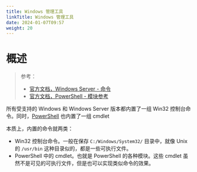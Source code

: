 ```yaml
---
title: Windows 管理工具
linkTitle: Windows 管理工具
date: 2024-01-07T09:57
weight: 20
---
```


# 概述

> 参考：
>
> - [官方文档，Windows Server - 命令](https://learn.microsoft.com/en-us/windows-server/administration/windows-commands/windows-commands)
> - [官方文档，PowerShell - 模块参考](https://learn.microsoft.com/en-us/powershell/module)

所有受支持的 Windows 和 Windows Server 版本都内置了一组 Win32 控制台命令。同时，[PowerShell](/docs/1.操作系统/Terminal%20与%20Shell/WindowsShell/PowerShell/PowerShell.md) 也内置了一组 cmdlet

本质上，内置的命令就两类：

- Win32 控制台命令。一般在保存 `C:/Windows/System32/` 目录中，就像 Unix 的 `/usr/bin` 这种目录似的，都是一些可执行文件。
- PowerShell 中的 cmdlet。也就是 PowerShell 的各种模块。这些 cmdlet 虽然不是可见的可执行文件，但是也可以实现类似命令的效果。
